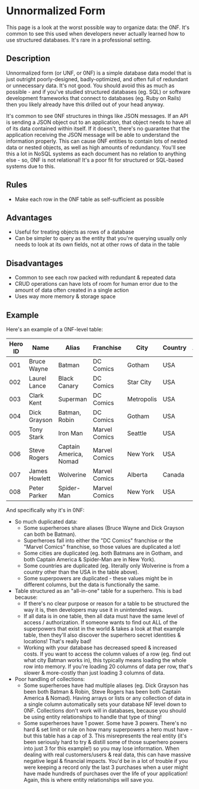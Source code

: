 # Unnormalized Form

This page is a look at the worst possible way to organize data: the 0NF. It's common to see this used when developers never actually learned how to use structured databases. It's rare in a professional setting.

## Description

Unnormalized form (or UNF, or 0NF) is a simple database data model that is just outright poorly-designed, badly-optimized, and often full of redundant or unnecessary data. It's not good. You should avoid this as much as possible - and if you've studied structured databases (eg. SQL) or software development frameworks that connect to databases (eg. Ruby on Rails) then you likely already have this drilled out of your head anyway. 

It's common to see 0NF structures in things like JSON messages. If an API is sending a JSON object out to an application, that object needs to have all of its data contained within itself. If it doesn't, there's no guarantee that the application receiving the JSON message will be able to understand the information properly. This can cause 0NF entities to contain lots of nested data or nested objects, as well as high amounts of redundancy. You'll see this a lot in NoSQL systems as each document has no relation to anything else - so, 0NF is not relational! It's a poor fit for structured or SQL-based systems due to this.



## Rules

- Make each row in the 0NF table as self-sufficient as possible



## Advantages

- Useful for treating objects as rows of a database
- Can be simpler to query as the entity that you're querying usually only needs to look at its own fields, not at other rows of data in the table



## Disadvantages

- Common to see each row packed with redundant & repeated data
- CRUD operations can have lots of room for human error due to the amount of data often created in a single action
- Uses way more memory & storage space



## Example

Here's an example of a 0NF-level table:

| Hero ID | Name          | Alias                  | Franchise     | City       | Country | Age  | Birthday   | Superpower 1        | Superpower 2       | Superpower 3      |
| ------- | ------------- | ---------------------- | ------------- | ---------- | ------- | ---- | ---------- | ------------------- | ------------------ | ----------------- |
| 001     | Bruce Wayne   | Batman                 | DC Comics     | Gotham     | USA     | 30   | 17/04/1990 | Martial arts expert | Rich               | Master strategist |
| 002     | Laurel Lance  | Black Canary           | DC Comics     | Star City  | USA     | 24   | 15/11/1995 | Martial arts expert | Supersonic voice   | Acrobatics expert |
| 003     | Clark Kent    | Superman               | DC Comics     | Metropolis | USA     | 30   | 18/06/1990 | Super strength      | Heat vision        | Flight            |
| 004     | Dick Grayson  | Batman, Robin          | DC Comics     | Gotham     | USA     | 23   | 01/12/1996 | Martial arts expert |                    |                   |
| 005     | Tony Stark    | Iron Man               | Marvel Comics | Seattle    | USA     | 33   | 29/05/1987 | Super smart         | Rich               | Supersuit         |
| 006     | Steve Rogers  | Captain America, Nomad | Marvel Comics | New York   | USA     | 102  | 04/07/1918 | Martial arts expert | Master strategist  | Super strength    |
| 007     | James Howlett | Wolverine              | Marvel Comics | Alberta    | Canada  | 188  | 01/01/1832 | Super healing       | Augmented skeleton | Claws             |
| 008     | Peter Parker  | Spider-Man             | Marvel Comics | New York   | USA     | 19   | 10/08/2001 | Super strength      | Super smart        | Super climbing    |



And specifically why it's in 0NF: 

* So much duplicated data:
  * Some superheroes share aliases (Bruce Wayne and Dick Grayson can both be Batman).
  * Superheroes fall into either the "DC Comics" franchise or the "Marvel Comics" franchise, so those values are duplicated a lot! 
  * Some cities are duplicated (eg. both Batmans are in Gotham, and both Captain America & Spider-Man are in New York).
  * Some countries are duplicated (eg. literally only Wolverine is from a country other than the USA in the table above).
  * Some superpowers are duplicated - these values might be in different columns, but the data is functionally the same.
* Table structured as an "all-in-one" table for a superhero. This is bad because:
  * If there's no clear purpose or reason for a table to be structured the way it is, then developers may use it in unintended ways. 
  * If all data is in one table, then all data must have the same level of access / authorization. If someone wants to find out ALL of the superpowers that exist in the world & takes a look at that example table, then they'll also discover the superhero secret identities & locations! That's really bad! 
  * Working with your database has decreased speed & increased costs. If you want to access the column values of a row (eg. find out what city Batman works in), this typically means loading the whole row into memory. If you're loading 20 columns of data per row, that's slower & more-costly than just loading 3 columns of data.
* Poor handling of collections:
  * Some superheroes have had multiple aliases (eg. Dick Grayson has been both Batman & Robin, Steve Rogers has been both Captain America & Nomad). Having arrays or lists or any collection of data in a single column automatically sets your database NF level down to 0NF. Collections don't work will in databases, because you should be using entity relationships to handle that type of thing! 
  * Some superheroes have 1 power. Some have 3 powers. There's no hard & set limit or rule on how many superpowers a hero must have - but this table has a cap of 3. This misrepresents the real entity (it's been seriously hard to try & distill some of those superhero powers into just 3 for this example!) so you may lose information. When dealing with real customers/users & real data, this can have massive negative legal & financial impacts. You'd be in a lot of trouble if you were keeping a record only the last 3 purchases when a user might have made hundreds of purchases over the life of your application! Again, this is where entity relationships will save you.

